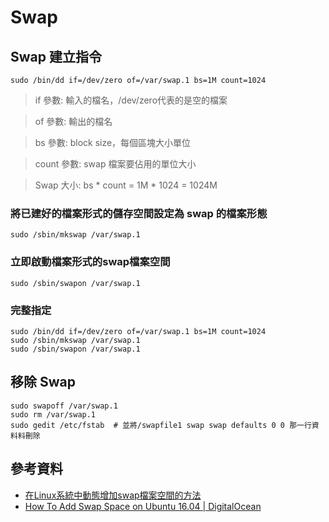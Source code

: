 # Swap

## Swap 建立指令

```shell
sudo /bin/dd if=/dev/zero of=/var/swap.1 bs=1M count=1024
```

> if 參數: 輸入的檔名，/dev/zero代表的是空的檔案

> of 參數: 輸出的檔名

> bs 參數: block size，每個區塊大小單位

> count 參數: swap 檔案要佔用的單位大小

> Swap 大小: bs * count = 1M * 1024 = 1024M

### 將已建好的檔案形式的儲存空間設定為 swap 的檔案形態

```shell
sudo /sbin/mkswap /var/swap.1
```


### 立即啟動檔案形式的swap檔案空間

```shell
sudo /sbin/swapon /var/swap.1
```

### 完整指定

```shell
sudo /bin/dd if=/dev/zero of=/var/swap.1 bs=1M count=1024
sudo /sbin/mkswap /var/swap.1
sudo /sbin/swapon /var/swap.1
```

## 移除 Swap

```shell
sudo swapoff /var/swap.1
sudo rm /var/swap.1
sudo gedit /etc/fstab  # 並將/swapfile1 swap swap defaults 0 0 那一行資料料刪除
```

## 參考資料
* [在Linux系統中動態增加swap檔案空間的方法](http://xx3d2ybnf.pixnet.net/blog/post/143381208-%E5%9C%A8linux%E7%B3%BB%E7%B5%B1%E4%B8%AD%E5%8B%95%E6%85%8B%E5%A2%9E%E5%8A%A0swap%E6%AA%94%E6%A1%88%E7%A9%BA%E9%96%93%E7%9A%84%E6%96%B9%E6%B3%95)
* [How To Add Swap Space on Ubuntu 16.04 | DigitalOcean](https://www.digitalocean.com/community/tutorials/how-to-add-swap-space-on-ubuntu-16-04)